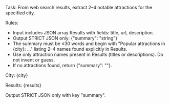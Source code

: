 Task: From web search results, extract 2–4 notable attractions for the specified city.

Rules:
- Input includes JSON array Results with fields: title, url, description.
- Output STRICT JSON only:
  {"summary": "string"}
- The summary must be ≤30 words and begin with "Popular attractions in {city}: ..." listing 2–4 names found explicitly in Results.
- Use only attraction names present in Results (titles or descriptions). Do not invent or guess.
- If no attractions found, return {"summary": ""}.

City: {city}

Results:
{results}

Output STRICT JSON only with key "summary".


